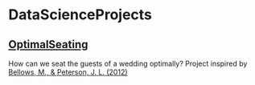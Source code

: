 # DataScienceProjects

## [OptimalSeating](https://github.com/MateVaradi/DataScienceProjects/tree/master/OptimalSeating)
How can we seat the guests of a wedding optimally?
Project inspired by [Bellows, M., & Peterson, J. L. (2012)](https://www.improbable.com/news/2012/Optimal-seating-chart.pdf)

